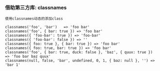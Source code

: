 ### 借助第三方库: classnames
    使用classnames动态的添加class
    
    classnames('foo', 'bar')   => 'foo bar'
    classnames('foo', { bar: true }) => 'foo bar'
    classnames({ 'foo-bar': true }) => 'foo-bar'
    classnames({ 'foo-bar': false }) => ''
    classnames({ foo: true }, { bar: true }) => 'foo bar'
    classnames({ foo: true, bar: true }) => 'foo bar'
    classnames('foo', { bar: true, duck: false }, 'baz', { quux: true }) => 'foo bar baz quux'
    classnames(null, false, 'bar', undefined, 0, 1, { baz: null }, '') => 'bar 1'
